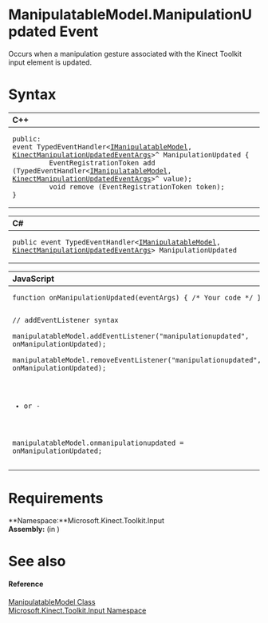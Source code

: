 ManipulatableModel.ManipulationUpdated Event  
============================================  

Occurs when a manipulation gesture associated with the Kinect Toolkit input element is updated.<span id="syntaxSection"></span>

Syntax  
======  

<table>
<colgroup>
<col width="100%" />
</colgroup>
<thead>
<tr class="header">
<th align="left">C++</th>
</tr>
</thead>
<tbody>
<tr class="odd">
<td align="left"><pre><code>public:  
event TypedEventHandler&lt;<a href="../../IManipulatableModel.md">IManipulatableModel</a>, <a href="../../../Kinect.Input/KinectManipulationUpdatedE.md">KinectManipulationUpdatedEventArgs</a>&gt;^ ManipulationUpdated {  
         EventRegistrationToken add (TypedEventHandler&lt;<a href="../../IManipulatableModel.md">IManipulatableModel</a>, <a href="../../../Kinect.Input/KinectManipulationUpdatedE.md">KinectManipulationUpdatedEventArgs</a>&gt;^ value);  
         void remove (EventRegistrationToken token);  
}</code></pre></td>
</tr>
</tbody>
</table>

<table>
<colgroup>
<col width="100%" />
</colgroup>
<thead>
<tr class="header">
<th align="left">C#</th>
</tr>
</thead>
<tbody>
<tr class="odd">
<td align="left"><pre><code>public event TypedEventHandler&lt;<a href="../../IManipulatableModel.md">IManipulatableModel</a>, <a href="../../../Kinect.Input/KinectManipulationUpdatedE.md">KinectManipulationUpdatedEventArgs</a>&gt; ManipulationUpdated</code></pre></td>
</tr>
</tbody>
</table>

<table>
<colgroup>
<col width="100%" />
</colgroup>
<thead>
<tr class="header">
<th align="left">JavaScript</th>
</tr>
</thead>
<tbody>
<tr class="odd">
<td align="left"><pre><code>function onManipulationUpdated(eventArgs) { /* Your code */ }  

// addEventListener syntax  
manipulatableModel.addEventListener(&quot;manipulationupdated&quot;, onManipulationUpdated);  
manipulatableModel.removeEventListener(&quot;manipulationupdated&quot;, onManipulationUpdated);  

- or -  

manipulatableModel.onmanipulationupdated = onManipulationUpdated;</code></pre></td>
</tr>
</tbody>
</table>

<span id="requirements"></span>

Requirements  
============  

**Namespace:**Microsoft.Kinect.Toolkit.Input  
**Assembly:** (in )  

<span id="ID4EX"></span>

See also  
========  

<span id="ID4EZ"></span>
#### Reference  

[ManipulatableModel Class](../../ManipulatableModel_Class.md)  
 [Microsoft.Kinect.Toolkit.Input Namespace](../../../Kinect.Toolkit.Input.md)  



<!--Please do not edit the data in the comment block below.-->
<!--
TOCTitle : ManipulationUpdated Event
RLTitle : ManipulatableModel.ManipulationUpdated Event
KeywordK : ManipulationUpdated event
KeywordK : ManipulatableModel.ManipulationUpdated event
KeywordF : Microsoft.Kinect.Toolkit.Input.ManipulatableModel.ManipulationUpdated
KeywordF : ManipulatableModel.ManipulationUpdated
KeywordF : ManipulationUpdated
KeywordF : Microsoft.Kinect.Toolkit.Input.ManipulatableModel.ManipulationUpdated
KeywordA : E:Microsoft.Kinect.Toolkit.Input.ManipulatableModel.ManipulationUpdated
AssetID : E:Microsoft.Kinect.Toolkit.Input.ManipulatableModel.ManipulationUpdated
Locale : en-us
CommunityContent : 1
APIType : Managed
APILocation : 
APIName : Microsoft.Kinect.Toolkit.Input.ManipulatableModel.ManipulationUpdated
TargetOS : Windows
TopicType : kbSyntax
DevLang : VB
DevLang : CSharp
DevLang : JavaScript
DevLang : C++
DocSet : K4Wv2
ProjType : K4Wv2Proj
Technology : Kinect for Windows
Product : Kinect for Windows SDK v2
productversion : 20
-->

